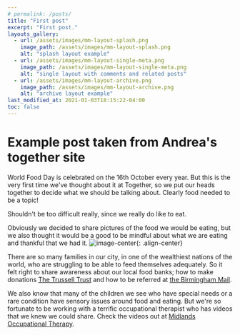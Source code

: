 ```yaml
---
# permalink: /posts/
title: "First post"
excerpt: "First post."
layouts_gallery:
  - url: /assets/images/mm-layout-splash.png
    image_path: /assets/images/mm-layout-splash.png
    alt: "splash layout example"
  - url: /assets/images/mm-layout-single-meta.png
    image_path: /assets/images/mm-layout-single-meta.png
    alt: "single layout with comments and related posts"
  - url: /assets/images/mm-layout-archive.png
    image_path: /assets/images/mm-layout-archive.png
    alt: "archive layout example"
last_modified_at: 2021-01-03T18:15:22-04:00
toc: false
---
```


# Example post taken from Andrea's together site

World Food Day is celebrated on the 16th October every year. But this is the very first time we've thought about it at Together, so we put our heads together to decide what we should be talking about.
Clearly food needed to be a topic! 

Shouldn't be too difficult really, since we really do like to eat. 

Obviously we decided to share pictures of the food we would be eating, but we also thought it would be a good to be mindful about what we are eating and thankful that we had it. 
![image-center]({{"/assets/images/andies-sandwich.jpg"}}){: .align-center}



There are so many families in our city, in one of the wealthiest nations of the world, who are struggling to be able to feed themselves adequately. So it felt right to share awareness about our local food banks; how to make donations [The Trussell Trust](https://www.trusselltrust.org/get-help/find-a-foodbank/...) and how to be referred at [the Birmingham Mail](https://www.birminghammail.co.uk/news/midlands-news/foodbanks-birmingham-heres-your-nearest-14500125?fbclid=IwAR1O66G5_JZJeeDMLHYBdMeldPls5xkqnxrdxkSBONq1G3001o8Nxq2Ux9I).


We also know that many of the children we see who have special needs or a rare condition have sensory issues around food and eating. But we're so fortunate to be working with a terrific occupational therapist who has videos that we knew we could share. Check the videos out at [Midlands Occupational Therapy](https://www.facebook.com/MidlandsOccupationalTherapy/).

